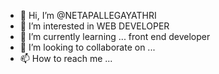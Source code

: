 - 👋 Hi, I’m @NETAPALLEGAYATHRI
- 👀 I’m interested in WEB DEVELOPER
- 🌱 I’m currently learning ... front end developer
- 💞️ I’m looking to collaborate on ...
- 📫 How to reach me ...

<!---
NETAPALLEGAYATHRI/NETAPALLEGAYATHRI is a ✨ special ✨ repository because its `README.md` (this file) appears on your GitHub profile.
You can click the Preview link to take a look at your changes.
--->
